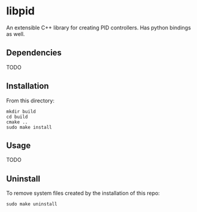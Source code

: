 # libpid
An extensible C++ library for creating PID controllers. Has python bindings as
well.

## Dependencies

TODO

## Installation

From this directory:

```
mkdir build
cd build
cmake ..
sudo make install
```

## Usage

TODO

## Uninstall

To remove system files created by the installation of this repo:

    sudo make uninstall
